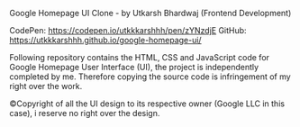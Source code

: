 Google Homepage UI Clone - by Utkarsh Bhardwaj 
(Frontend Development)

CodePen: https://codepen.io/utkkkarshhh/pen/zYNzdjE
GitHub: https://utkkkarshhh.github.io/google-homepage-ui/

Following repository contains the HTML, CSS and JavaScript code for Google Homepage User Interface (UI), the project is independently completed by me. Therefore copying the source code is infringement of my right over the work.

©Copyright of all the UI design to its respective owner (Google LLC in this case), i reserve no right over the design. 
